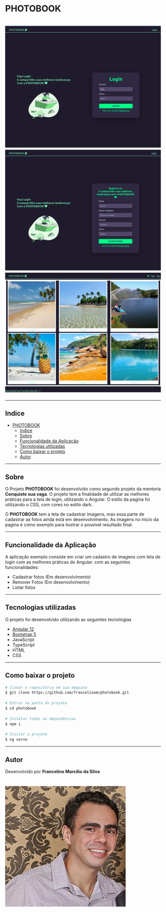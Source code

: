 # PHOTOBOOK

<h1>
  <img src="src/assets/img/tela_login.png">
  <img src="src/assets/img/tela_cadastro.png">
  <img src="src/assets/img/tela_fotos.png">
</h1>

---

## Indice

- [PHOTOBOOK](#photobook)
  - [Indice](#indice)
  - [Sobre](#sobre)
  - [Funcionalidade da Aplicação](#funcionalidade-da-aplicação)
  - [Tecnologias utilizadas](#tecnologias-utilizadas)
  - [Como baixar o projeto](#como-baixar-o-projeto)
  - [Autor](#autor)
  
---

## Sobre 

O Projeto **PHOTOBOOK** foi desenvolvido como segundo projeto da mentoria **Conquiste sua vaga**. O projeto tem a finalidade de utilizar as melhores práticas para a tela de login, utilizando o Angular. O estilo da pagina foi utilizando o CSS, com cores no estilo dark. 

O **PHOTOBOOK** tem a tela de cadastrar imagens, mas essa parte de cadastrar as fotos ainda está em desenvolvimento. As imagens no inicio da pagina é como exemplo para ilustrar o possivel resultado final.


---

## Funcionalidade da Aplicação

A aplicação exemplo consiste em criar um cadastro de imagens com tela de login com as melhores práticas do Angular.
com as seguintes funcionalidades:
- Cadastrar fotos (Em desenvolvimento)
- Remover Fotos (Em desenvolvimento)
- Listar fotos

---
## Tecnologias utilizadas 

O projeto foi desenvolvido utilizando as seguintes tecnologias
- [Angular 12](https://angular.io/)
- [Bootstrap 5](https://getbootstrap.com/docs/5.0/getting-started/introduction/)
- JavaScript
- TypeScript
- HTML
- CSS

---

## Como baixar o projeto

```bash
# Clonar o repositório em sua máquina 
$ git clone https://github.com/francelinom/photobook.git

# Entrar na pasta do projeto 
$ cd photobook

# Instalar todas as dependências 
$ npm i

# Iniciar o projeto 
$ ng serve
```
---
## Autor

Desenvolvido por **Francelino Marcílio da Silva** 
<h1>
  <img src="src/assets/img/eu.jpeg">
</h1>
